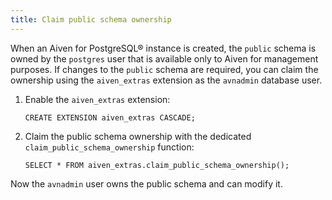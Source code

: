 ```yaml
---
title: Claim public schema ownership
---
```


When an Aiven for PostgreSQL® instance is created, the `public` schema
is owned by the `postgres` user that is available only to Aiven for
management purposes. If changes to the `public` schema are required, you
can claim the ownership using the `aiven_extras` extension as the
`avnadmin` database user.

1.  Enable the `aiven_extras` extension:

    ``` 
    CREATE EXTENSION aiven_extras CASCADE;
    ```

2.  Claim the public schema ownership with the dedicated
    `claim_public_schema_ownership` function:

    ``` 
    SELECT * FROM aiven_extras.claim_public_schema_ownership();
    ```

Now the `avnadmin` user owns the public schema and can modify it.
